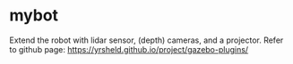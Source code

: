 # mybot
Extend the robot with lidar sensor, (depth) cameras, and a projector.
Refer to github page: https://yrsheld.github.io/project/gazebo-plugins/
